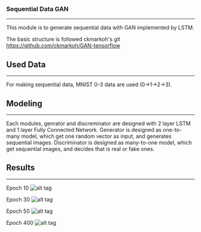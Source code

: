 ### Sequential Data GAN
-----

This module is to generate sequential data with GAN implemented by LSTM.

The basic structure is followed ckmarkoh's git https://github.com/ckmarkoh/GAN-tensorflow

## Used Data
----
For making sequential data, MNIST 0-3 data are used (0->1->2->3).

## Modeling
----
Each modules, genrator and discreminator are designed with 2 layer LSTM and 1 layer Fully Connected Network.
Generator is designed as one-to-many model, which get one random vector as input, and generates sequential images.
Discriminator is designed as many-to-one model, which get sequential images, and decides that is real or fake ones.


## Results
----
Epoch 10
![alt tag](https://github.wdf.sap.corp/i338425/time-series_GAN/blob/master/figures/iter10.gif)

Epoch 30
![alt tag](https://github.wdf.sap.corp/i338425/time-series_GAN/blob/master/figures/iter30.gif)

Epoch 50
![alt tag](https://github.wdf.sap.corp/i338425/time-series_GAN/blob/master/figures/iter50.gif)

Epoch 400
![alt tag](https://github.wdf.sap.corp/i338425/time-series_GAN/blob/master/figures/iter400.gif)

